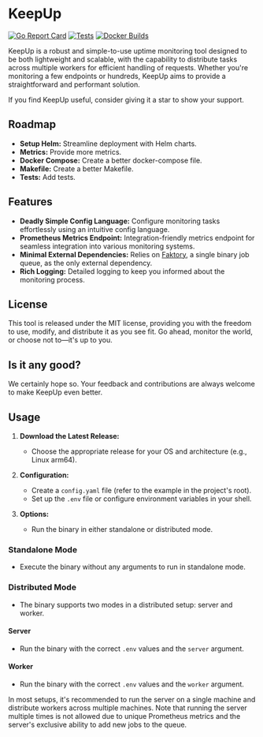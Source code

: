 # KeepUp
[![Go Report Card](https://goreportcard.com/badge/github.com/semnell/KeepUp)](https://goreportcard.com/report/github.com/semnell/KeepUp)
[![Tests](https://github.com/semnell/KeepUp/actions/workflows/go-test.yml/badge.svg)](https://github.com/semnell/KeepUp/actions/workflows/go-test.yml)
[![Docker Builds](https://github.com/semnell/KeepUp/actions/workflows/docker-image.yml/badge.svg)](https://github.com/semnell/KeepUp/actions/workflows/docker-image.yml)

KeepUp is a robust and simple-to-use uptime monitoring tool designed to be both lightweight and scalable, with the capability to distribute tasks across multiple workers for efficient handling of requests. Whether you're monitoring a few endpoints or hundreds, KeepUp aims to provide a straightforward and performant solution.

If you find KeepUp useful, consider giving it a star to show your support.

## Roadmap
- **Setup Helm:** Streamline deployment with Helm charts.
- **Metrics:** Provide more metrics.
- **Docker Compose:** Create a better docker-compose file.
- **Makefile:** Create a better Makefile.
- **Tests:** Add tests.

## Features
- **Deadly Simple Config Language:** Configure monitoring tasks effortlessly using an intuitive config language.
- **Prometheus Metrics Endpoint:** Integration-friendly metrics endpoint for seamless integration into various monitoring systems.
- **Minimal External Dependencies:** Relies on [Faktory](https://github.com/contribsys/faktory), a single binary job queue, as the only external dependency.
- **Rich Logging:** Detailed logging to keep you informed about the monitoring process.

## License
This tool is released under the MIT license, providing you with the freedom to use, modify, and distribute it as you see fit. Go ahead, monitor the world, or choose not to—it's up to you.

## Is it any good?
We certainly hope so. Your feedback and contributions are always welcome to make KeepUp even better.


## Usage

1. **Download the Latest Release:**
   - Choose the appropriate release for your OS and architecture (e.g., Linux arm64).

2. **Configuration:**
   - Create a `config.yaml` file (refer to the example in the project's root).
   - Set up the `.env` file or configure environment variables in your shell.

3. **Options:**
   - Run the binary in either standalone or distributed mode.

### Standalone Mode
- Execute the binary without any arguments to run in standalone mode.

### Distributed Mode
- The binary supports two modes in a distributed setup: server and worker.

#### Server
- Run the binary with the correct `.env` values and the `server` argument.

#### Worker
- Run the binary with the correct `.env` values and the `worker` argument.

In most setups, it's recommended to run the server on a single machine and distribute workers across multiple machines. Note that running the server multiple times is not allowed due to unique Prometheus metrics and the server's exclusive ability to add new jobs to the queue.